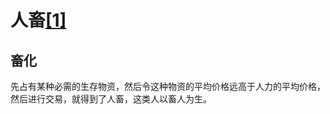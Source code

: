 # 人畜[[1]](./appendices/tao-te-ching.md)

## 畜化

先占有某种必需的生存物资，然后令这种物资的平均价格远高于人力的平均价格，然后进行交易，就得到了人畜，这类人以畜人为生。
